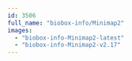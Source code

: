 ```yaml
---
id: 3506
full_name: "biobox-info/Minimap2"
images: 
  - "biobox-info-Minimap2-latest"
  - "biobox-info-Minimap2-v2.17"
---
```

